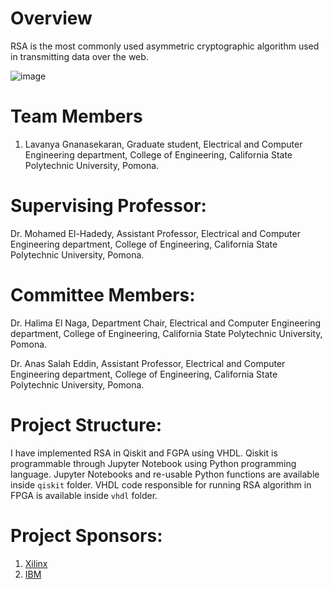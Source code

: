 # Overview

RSA is the most commonly used asymmetric cryptographic algorithm used in transmitting data over the web. 

![image](https://user-images.githubusercontent.com/54873229/70281037-c8bea480-176e-11ea-8463-b31d70648327.png)



# Team Members

1. Lavanya Gnanasekaran, Graduate student, Electrical and Computer Engineering department, College of Engineering, California State Polytechnic University, Pomona.

# Supervising Professor: 

Dr. Mohamed El-Hadedy, Assistant Professor, Electrical and Computer Engineering department, College of Engineering, California State Polytechnic University, Pomona.

# Committee Members:

Dr. Halima El Naga, Department Chair, Electrical and Computer Engineering department, College of Engineering, California State Polytechnic University, Pomona.

Dr. Anas Salah Eddin, Assistant Professor, Electrical and Computer Engineering department, College of Engineering, California State Polytechnic University, Pomona.

# Project Structure:

I have implemented RSA in Qiskit and FGPA using VHDL. Qiskit is programmable through Jupyter Notebook using Python programming language. Jupyter Notebooks and re-usable Python functions are available inside `qiskit` folder. VHDL code responsible for running RSA algorithm in FPGA is available inside `vhdl` folder.

# Project Sponsors:

1. [Xilinx](https://www.xilinx.com/)
2. [IBM](https://qiskit.org/)
